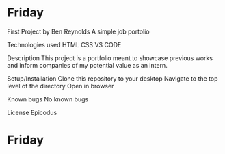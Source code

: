 # Friday
First Project by Ben Reynolds
A simple job portolio

Technologies used
HTML
CSS
VS CODE

Description
This project is a portfolio meant to showcase previous works and inform companies of my potential value as an intern.

Setup/Installation
Clone this repository to your desktop
Navigate to the top level of the directory
Open in browser

Known bugs
No known bugs

License
Epicodus
# Friday
